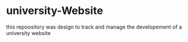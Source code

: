 # university-Website
this repoository was design to track and manage the developement of a university website
